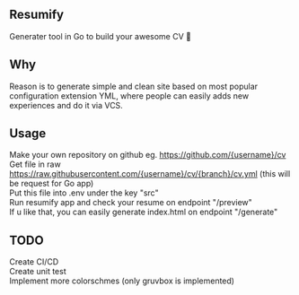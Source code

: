 ## Resumify
Generater tool in Go to build your awesome CV :page_facing_up:

## Why
Reason is to generate simple and clean site based on most popular configuration extension YML, where people can easily adds new experiences and do it via VCS.

## Usage
Make your own repository on github eg. https://github.com/{username}/cv <br />
Get file in raw https://raw.githubusercontent.com/{username}/cv/{branch}/cv.yml (this will be request for Go app) <br />
Put this file into .env under the key "src"  <br />
Run resumify app and check your resume on endpoint "/preview" <br />
If u like that, you can easily generate index.html on endpoint "/generate" <br />

## TODO
Create CI/CD <br />
Create unit test <br />
Implement more colorschmes (only gruvbox is implemented) <br />
